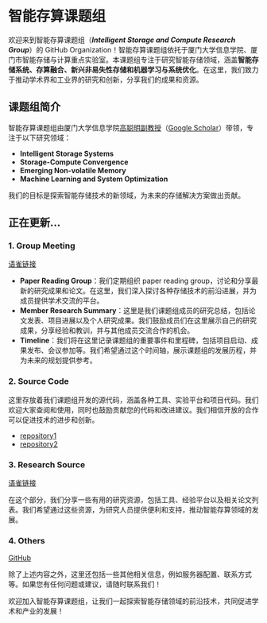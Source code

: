 # 智能存算课题组

欢迎来到智能存算课题组（_**Intelligent Storage and Compute Research Group**_）的 GitHub Organization！智能存算课题组依托于厦门大学信息学院、厦门市智能存储与计算重点实验室。本课题组专注于研究智能存储领域，涵盖**智能存储系统、存算融合、新兴非易失性存储和机器学习与系统优化**。在这里，我们致力于推动学术界和工业界的研究和创新，分享我们的成果和资源。

## 课题组简介

智能存算课题组由厦门大学信息学院[高聪明副教授](https://gaocm.github.io/)（[Google Scholar](https://scholar.google.com/citations?user=vjpzagIAAAAJ&hl=en&oi=ao)）带领，专注于以下研究领域：

- **Intelligent Storage Systems**
- **Storage-Compute Convergence**
- **Emerging Non-volatile Memory**
- **Machine Learning and System Optimization**

我们的目标是探索智能存储技术的新领域，为未来的存储解决方案做出贡献。

## 正在更新...

### 1. Group Meeting

[语雀链接]()

- **Paper Reading Group**：我们定期组织 paper reading group，讨论和分享最新的研究成果和论文。在这里，我们深入探讨各种存储技术的前沿进展，并为成员提供学术交流的平台。
- **Member Research Summary**：这里是我们课题组成员的研究总结，包括论文发表、项目进展以及个人研究成果。我们鼓励成员们在这里展示自己的研究成果，分享经验和教训，并与其他成员交流合作的机会。
- **Timeline**：我们将在这里记录课题组的重要事件和里程碑，包括项目启动、成果发布、会议参加等。我们希望通过这个时间轴，展示课题组的发展历程，并为未来的规划提供参考。

### 2. Source Code

这里存放着我们课题组开发的源代码，涵盖各种工具、实验平台和项目代码。我们欢迎大家查阅和使用，同时也鼓励贡献您的代码和改进建议。我们相信开放的合作可以促进技术的进步和创新。

- [repository1]()
- [repository2]()

### 3. Research Source

[语雀链接]()

在这个部分，我们分享一些有用的研究资源，包括工具、经验平台以及相关论文列表。我们希望通过这些资源，为研究人员提供便利和支持，推动智能存算领域的发展。

### 4. Others

[GitHub]()

除了上述内容之外，这里还包括一些其他相关信息，例如服务器配置、联系方式等。如果您有任何问题或建议，请随时联系我们！

欢迎加入智能存算课题组，让我们一起探索智能存储领域的前沿技术，共同促进学术和产业的发展！

